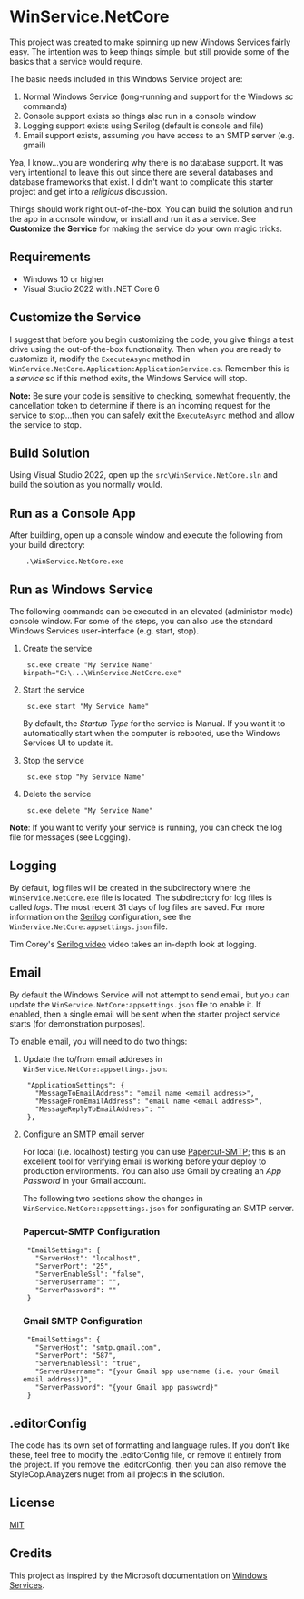 # WinService.NetCore

This project was created to make spinning up new Windows Services fairly easy. The intention
was to keep things simple, but still provide some of the basics that a service would require.

The basic needs included in this Windows Service project are:

1. Normal Windows Service (long-running and support for the Windows *sc* commands)
2. Console support exists so things also run in a console window
3. Logging support exists using Serilog (default is console and file)
4. Email support exists, assuming you have access to an SMTP server (e.g. gmail)

Yea, I know...you are wondering why there is no database support. It was very intentional to leave this
out since there are several databases and database frameworks that exist.  I didn't want to complicate
this starter project and get into a *religious* discussion.

Things should work right out-of-the-box.  You can build the solution and run the app in a console window,
or install and run it as a service. See **Customize the Service** for making the service do your
own magic tricks.

## Requirements
- Windows 10 or higher
- Visual Studio 2022 with .NET Core 6

## Customize the Service
I suggest that before you begin customizing the code, you give things a test drive using the out-of-the-box
functionality.  Then when you are ready to customize it, modify the `ExecuteAsync` method in
`WinService.NetCore.Application:ApplicationService.cs`. Remember this is a *service* so if this method
exits, the Windows Service will stop.

**Note:** Be sure your code is sensitive to checking, somewhat frequently, the cancellation token to determine
if there is an incoming request for the service to stop...then you can safely exit the `ExecuteAsync` method and
allow the service to stop.

## Build Solution
Using Visual Studio 2022, open up the `src\WinService.NetCore.sln` and build the solution as you
normally would.

## Run as a Console App
After building, open up a console window and execute the following from your build directory:

        .\WinService.NetCore.exe

## Run as Windows Service
The following commands can be executed in an elevated (administor mode) console window.  For some of the
steps, you can also use the standard Windows Services user-interface (e.g. start, stop).

1) Create the service

        sc.exe create "My Service Name" binpath="C:\...\WinService.NetCore.exe"

2) Start the service

        sc.exe start "My Service Name"

    By default, the *Startup Type* for the service is Manual.  If you want it to automatically start when
the computer is rebooted, use the Windows Services UI to update it.

3) Stop the service

        sc.exe stop "My Service Name"

4) Delete the service

        sc.exe delete "My Service Name"

**Note**: If you want to verify your service is running, you can check the log file for messages (see Logging).

## Logging

By default, log files will be created in the subdirectory where the `WinService.NetCore.exe` file is located.
The subdirectory for log files is called *logs*.  The most recent 31 days of log files are saved.  For more information
on the
[Serilog](https://serilog.net/)
configuration, see the `WinService.NetCore:appsettings.json` file.

Tim Corey's
[Serilog video](https://www.youtube.com/watch?v=_iryZxv8Rxw&t=2541s) video takes an in-depth
look at logging.

## Email

By default the Windows Service will not attempt to send email, but you can update the
`WinService.NetCore:appsettings.json` file to enable it.  If enabled, then a single email
will be sent when the starter project service starts (for demonstration purposes).

To enable email, you will need to do two things:

1) Update the to/from email addreses in `WinService.NetCore:appsettings.json`:

        "ApplicationSettings": {
          "MessageToEmailAddress": "email name <email address>",
          "MessageFromEmailAddress": "email name <email address>",
          "MessageReplyToEmailAddress": ""
        },

2) Configure an SMTP email server

    For local (i.e. localhost) testing you can use [Papercut-SMTP](https://www.papercut-smtp.com/);
this is an excellent tool for verifying email is working before your deploy to production environments.
You can also use Gmail by creating an *App Password* in your Gmail account.

    The following two sections show the changes in `WinService.NetCore:appsettings.json` for
configurating an SMTP server.

    ### Papercut-SMTP Configuration

        "EmailSettings": {
          "ServerHost": "localhost",
          "ServerPort": "25",
          "ServerEnableSsl": "false",
          "ServerUsername": "",
          "ServerPassword": ""
        }

    ### Gmail SMTP Configuration

        "EmailSettings": {
          "ServerHost": "smtp.gmail.com",
          "ServerPort": "587",
          "ServerEnableSsl": "true",
          "ServerUsername": "{your Gmail app username (i.e. your Gmail email address)}",
          "ServerPassword": "{your Gmail app password}"
        }

## .editorConfig
The code has its own set of formatting and language rules.  If you don't like these, feel free
to modify the .editorConfig file, or remove it entirely from the project. If you remove the
.editorConfig, then you can also remove the StyleCop.Anayzers nuget from all projects in the
solution.

## License
[MIT](https://github.com/paultechguy/WinService.NetCore/blob/develop/LICENSE.txt)

## Credits
This project as inspired by the Microsoft documentation
on [Windows Services](https://docs.microsoft.com/en-us/dotnet/core/extensions/windows-service).
